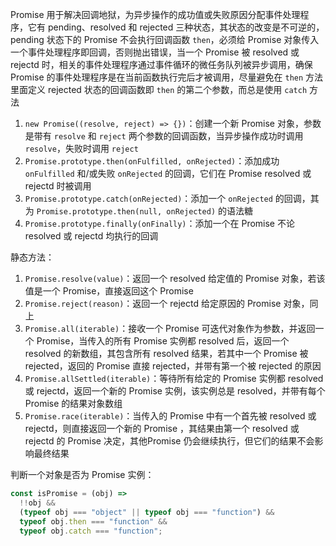 Promise 用于解决回调地狱，为异步操作的成功值或失败原因分配事件处理程序，它有 pending、resolved 和 rejected 三种状态，其状态的改变是不可逆的，pending 状态下的 Promise 不会执行回调函数 `then`，必须给 Promise 对象传入一个事件处理程序即回调，否则抛出错误，当一个 Promise 被 resolved 或 rejectd 时，相关的事件处理程序通过事件循环的微任务队列被异步调用，确保 Promise 的事件处理程序是在当前函数执行完后才被调用，尽量避免在 `then` 方法里面定义 rejected 状态的回调函数即 `then` 的第二个参数，而总是使用 `catch` 方法

1. `new Promise((resolve, reject) => {})`：创建一个新 Promise 对象，参数是带有 `resolve` 和 `reject` 两个参数的回调函数，当异步操作成功时调用 `resolve`，失败时调用 `reject`
2. `Promise.prototype.then(onFulfilled, onRejected)`：添加成功 `onFulfilled` 和/或失败 `onRejected` 的回调，它们在 Promise resolved 或 rejectd 时被调用
3. `Promise.prototype.catch(onRejected)`：添加一个 `onRejected` 的回调，其为 `Promise.prototype.then(null, onRejected)` 的语法糖
4. `Promise.prototype.finally(onFinally)`：添加一个在 Promise 不论 resolved 或 rejectd 均执行的回调

静态方法：

1. `Promise.resolve(value)`：返回一个 resolved 给定值的 Promise 对象，若该值是一个 Promise，直接返回这个 Promise
2. `Promise.reject(reason)`：返回一个 rejectd 给定原因的 Promise 对象，同上
3. `Promise.all(iterable)`：接收一个 Promise 可迭代对象作为参数，并返回一个 Promise，当传入的所有 Promise 实例都 resolved 后，返回一个 resolved 的新数组，其包含所有 resolved 结果，若其中一个 Promise 被 rejected，返回的 Promise 直接 rejected，并带有第一个被 rejected 的原因
4. `Promise.allSettled(iterable)`：等待所有给定的 Promise 实例都 resolved 或 rejectd，返回一个新的 Promise 实例，该实例总是 resolved，并带有每个 Promise 的结果对象数组
5. `Promise.race(iterable)`：当传入的 Promise 中有一个首先被 resolved 或 rejectd，则直接返回一个新的 Promise ，其结果由第一个 resolved 或 rejectd 的 Promise 决定，其他Promise 仍会继续执行，但它们的结果不会影响最终结果

判断一个对象是否为 Promise 实例：

```js
const isPromise = (obj) =>
  !!obj &&
  (typeof obj === "object" || typeof obj === "function") &&
  typeof obj.then === "function" &&
  typeof obj.catch === "function";
```